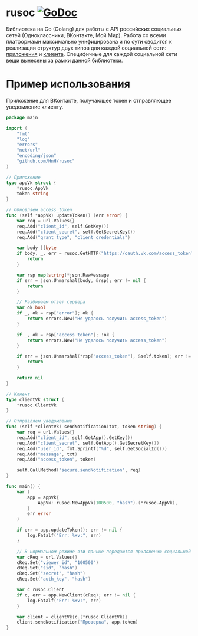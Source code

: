 # rusoc [![GoDoc](https://godoc.org/github.com/HnH/rusoc?status.svg)](https://godoc.org/github.com/HnH/rusoc)

Библиотека на Go (Golang) для работы с API российских социальных сетей (Одноклассники, ВКонтакте, Мой Мир). Работа со всеми платформами максимально унифицирована и по сути сводится к реализации структур двух типов для каждой социальной сети: [приложения](http://godoc.org/github.com/HnH/rusoc#App) и [клиента](http://godoc.org/github.com/HnH/rusoc#Client). Специфичные для каждой социальной сети вещи вынесены за рамки данной библиотеки.

# Пример использования

Приложение для ВКонтакте, получающее токен и отправляющее уведомление клиенту.

```go
package main

import (
	"fmt"
	"log"
	"errors"
	"net/url"
	"encoding/json"
	"github.com/HnH/rusoc"
)

// Приложение
type appVk struct {
	*rusoc.AppVk
	token string
}

// Обновляем access_token
func (self *appVk) updateToken() (err error) {
	var req = url.Values{}
	req.Add("client_id", self.GetKey())
	req.Add("client_secret", self.GetSecretKey())
	req.Add("grant_type", "client_credentials")

	var body []byte
	if body, _, err = rusoc.GetHTTP("https://oauth.vk.com/access_token?" + req.Encode()); err != nil {
		return
	}

	var rsp map[string]*json.RawMessage
	if err = json.Unmarshal(body, &rsp); err != nil {
		return
	}

	// Разбираем ответ сервера
	var ok bool
	if _, ok = rsp["error"]; ok {
		return errors.New("Не удалось получить access_token")
	}

	if _, ok = rsp["access_token"]; !ok {
		return errors.New("Не удалось получить access_token")
	}

	if err = json.Unmarshal(*rsp["access_token"], &self.token); err != nil {
		return
	}

	return nil
}

// Клиент
type clientVk struct {
	*rusoc.ClientVk
}

// Отправляем уведомление
func (self *clientVk) sendNotification(txt, token string) {
	var req = url.Values{}
	req.Add("client_id", self.GetApp().GetKey())
	req.Add("client_secret", self.GetApp().GetSecretKey())
	req.Add("user_id", fmt.Sprintf("%d", self.GetSocialId()))
	req.Add("message", txt)
	req.Add("access_token", token)

	self.CallMethod("secure.sendNotification", req)
}

func main() {
	var (
		app = appVk{
			AppVk: rusoc.NewAppVk(100500, "hash").(*rusoc.AppVk),
		}
		err error
	)

	if err = app.updateToken(); err != nil {
		log.Fatalf("Err: %+v:", err)
	}

	// В нормальном режиме эти данные передаются приложению социальной сетью
	var cReq = url.Values{}
	cReq.Set("viewer_id", "100500")
	cReq.Set("sid", "hash")
	cReq.Set("secret", "hash")
	cReq.Set("auth_key", "hash")

	var c rusoc.Client
	if c, err = app.NewClient(cReq); err != nil {
		log.Fatalf("Err: %+v:", err)
	}

	var client = clientVk{c.(*rusoc.ClientVk)}
	client.sendNotification("Проверка", app.token)
}
```
